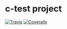 c-test project
==============

[![Travis](https://img.shields.io/travis/chdemko/c-test.svg)](https://travis-ci.org/chdemko/c-test)
[![Coveralls](https://img.shields.io/coveralls/chdemko/c-test.svg)](https://coveralls.io/github/chdemko/c-test)


	
